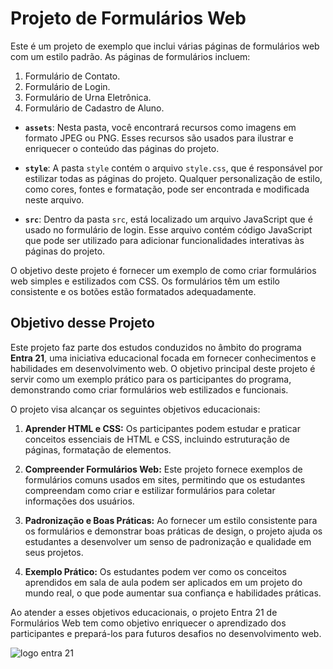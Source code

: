 # Projeto de Formulários Web


Este é um projeto de exemplo que inclui várias páginas de formulários web com um estilo padrão. As páginas de formulários incluem:

1. Formulário de Contato.
2. Formulário de Login.
3. Formulário de Urna Eletrônica.
4. Formulário de Cadastro de Aluno.

- **`assets`**: Nesta pasta, você encontrará recursos como imagens em formato JPEG ou PNG. Esses recursos são usados para ilustrar e enriquecer o conteúdo das páginas do projeto.

- **`style`**: A pasta `style` contém o arquivo `style.css`, que é responsável por estilizar todas as páginas do projeto. Qualquer personalização de estilo, como cores, fontes e formatação, pode ser encontrada e modificada neste arquivo.

- **`src`**: Dentro da pasta `src`, está localizado um arquivo JavaScript que é usado no formulário de login. Esse arquivo contém código JavaScript que pode ser utilizado para adicionar funcionalidades interativas às páginas do projeto.


O objetivo deste projeto é fornecer um exemplo de como criar formulários web simples e estilizados com CSS. Os formulários têm um estilo consistente e os botões estão formatados adequadamente.



## Objetivo desse Projeto

Este projeto faz parte dos estudos conduzidos no âmbito do programa **Entra 21**, uma iniciativa educacional focada em fornecer conhecimentos e habilidades em desenvolvimento web. O objetivo principal deste projeto é servir como um exemplo prático para os participantes do programa, demonstrando como criar formulários web estilizados e funcionais.

O projeto visa alcançar os seguintes objetivos educacionais:

1. **Aprender HTML e CSS:** Os participantes podem estudar e praticar conceitos essenciais de HTML e CSS, incluindo estruturação de páginas, formatação de elementos.

2. **Compreender Formulários Web:** Este projeto fornece exemplos de formulários comuns usados em sites, permitindo que os estudantes compreendam como criar e estilizar formulários para coletar informações dos usuários.

3. **Padronização e Boas Práticas:** Ao fornecer um estilo consistente para os formulários e demonstrar boas práticas de design, o projeto ajuda os estudantes a desenvolver um senso de padronização e qualidade em seus projetos.

4. **Exemplo Prático:** Os estudantes podem ver como os conceitos aprendidos em sala de aula podem ser aplicados em um projeto do mundo real, o que pode aumentar sua confiança e habilidades práticas.

Ao atender a esses objetivos educacionais, o projeto Entra 21 de Formulários Web tem como objetivo enriquecer o aprendizado dos participantes e prepará-los para futuros desafios no desenvolvimento web.


 
![logo entra 21](https://cdn.sonicadigital.com.br/entra21/storage/header/257/original-61f8610472d4f.png)